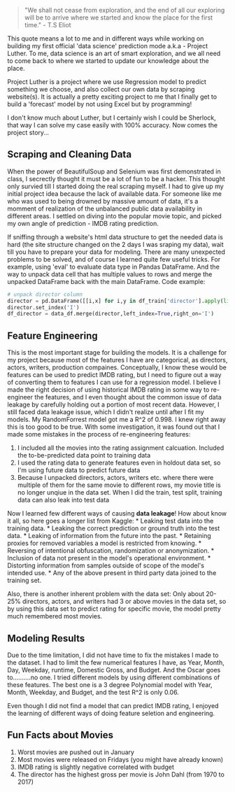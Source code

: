 
> "We shall not cease from exploration, and the end of all our exploring will be to arrive where we started and know the place for the first time." - T.S Eliot

This quote means a lot to me and in different ways while working on building my first official 'data science' prediction mode a.k.a - Project Luther. To me, data science is an art of smart exploration, and we all need to come back to where we started to update our knowledge about the place.

Project Luther is a project where we use Regression model to predict something we choose, and also collect our own data by scraping website(s). It is actually a pretty exciting project to me that I finally get to build a 'forecast' model by not using Excel but by programming!

I don't know much about Luther, but I certainly wish I could be Sherlock, that way I can solve my case easily with 100% accuracy. Now comes the project story...

## Scraping and Cleaning Data
When the power of BeautifulSoup and Selenium was first demonstrated in class, I secrectly thought it must be a lot of fun to be a hacker. This thought only survied till I started doing the real scraping myself. I had to give up my initial project idea because the lack of available data. For someone like me who was used to being drowned by massive amount of data, it's a momment of realization of the unbalanced public data availability in different areas. I settled on diving into the popular movie topic, and picked my own angle of prediction - IMDB rating prediction.

If sniffing through a website's html data structure to get the needed data is hard (the site structure changed on the 2 days I was sraping my data), wait till you have to prepare your data for modeling. There are many unexpected problems to be solved, and of course I learned quite few useful tricks. For example, using 'eval' to evaluate data type in Pandas DataFrame. And the way to unpack data cell that has multiple values to rows and merge the unpacked DataFrame back with the main DataFrame. Code example:

```python
# unpack director column
director = pd.DataFrame([[i,x] for i,y in df_train['director'].apply(list).items() for x in y],columns=['I','director'])
director.set_index('I')
df_director = data_df.merge(director,left_index=True,right_on='I')
```
## Feature Engineering
This is the most important stage for building the models. It is a challenge for my project because most of the features I have are categorical, as directors, actors, writers, production compaines. Conceptually, I know these would be features can be used to predict IMDB rating, but I need to figure out a way of converting them to features I can use for a regression model. I believe I made the right decision of using historical IMDB rating in some way to re-engineer the features, and I even thought about the common issue of data leakage by carefully holding out a portion of most recent data. However, I still faced data leakage issue, which I didn't realize until after I fit my models. My RandomForrest model got me a R^2 of 0.998. I knew right away this is too good to be true. With some investigation, it was found out that I made some mistakes in the process of re-engineering features:
1. I included all the movies into the rating assignment calcuation. Included the to-be-predicted data point to training data
2. I used the rating data to generate features even in holdout data set, so I'm using future data to predict future data
3. Because I unpacked directors, actors, writers etc. where there were multiple of them for the same movie to different rows, my movie title is no longer unqiue in the data set. When I did the train, test split, training data can also leak into test data

Now I learned few different ways of causing **data leakage**! How about know it all, so here goes a longer list from Kaggle:
	* Leaking test data into the training data.
	* Leaking the correct prediction or ground truth into the test data.
	* Leaking of information from the future into the past.
	* Retaining proxies for removed variables a model is restricted from knowing.
	* Reversing of intentional obfuscation, randomization or anonymization.
	* Inclusion of data not present in the model's operational environment.
	* Distorting information from samples outside of scope of the model's intended use.
	* Any of the above present in third party data joined to the training set.

Also, there is another inherent problem with the data set:
Only about 20-25% directors, actors, and writers had 3 or above movies in the data set, so by using this data set to predict rating for specific movie, the model pretty much remembered most movies.

## Modeling Results
Due to the time limitation, I did not have time to fix the mistakes I made to the dataset. I had to limit the few numerical features I have, as Year, Month, Day, Weekday, runtime, Domestic Gross, and Budget. And the Oscar goes to..........no one. I tried different models by using different combinations of these features. The best one is a 3 degree Polynomial model with Year, Month, Weekday, and Budget, and the test R^2 is only 0.06.

Even though I did not find a model that can predict IMDB rating, I enjoyed the learning of different ways of doing feature seletion and engineering.

## Fun Facts about Movies
1. Worst movies are pushed out in January
2. Most movies were released on Fridays (you might have already known)
3. IMDB rating is slightly negative correlated with budget
4. The director has the highest gross per movie is John Dahl (from 1970 to 2017)
